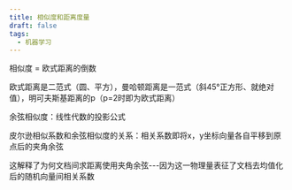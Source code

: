 ```yaml
---
title: 相似度和距离度量
draft: false
tags:
  - 机器学习
---
```

 
相似度 = 欧式距离的倒数

欧式距离是二范式（圆、平方），曼哈顿距离是一范式（斜45°正方形、就绝对值），明可夫斯基距离的p（p=2时即为欧式距离）

余弦相似度：线性代数的投影公式

皮尔逊相似系数和余弦相似度的关系：相关系数即将x，y坐标向量各自平移到原点后的夹角余弦

这解释了为何文档间求距离使用夹角余弦---因为这一物理量表征了文档去均值化后的随机向量间相关系数

